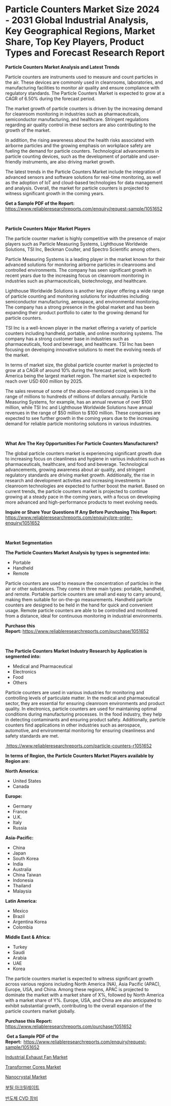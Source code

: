 <p><h1>Particle Counters Market Size 2024 - 2031 Global Industrial Analysis, Key Geographical Regions, Market Share, Top Key Players, Product Types and Forecast Research Report</h1></p><p><strong>Particle Counters Market Analysis and Latest Trends</strong></p>
<p><p>Particle counters are instruments used to measure and count particles in the air. These devices are commonly used in cleanrooms, laboratories, and manufacturing facilities to monitor air quality and ensure compliance with regulatory standards. The Particle Counters Market is expected to grow at a CAGR of 6.50% during the forecast period.</p><p>The market growth of particle counters is driven by the increasing demand for cleanroom monitoring in industries such as pharmaceuticals, semiconductor manufacturing, and healthcare. Stringent regulations regarding air quality control in these sectors are also contributing to the growth of the market.</p><p>In addition, the rising awareness about the health risks associated with airborne particles and the growing emphasis on workplace safety are fueling the demand for particle counters. Technological advancements in particle counting devices, such as the development of portable and user-friendly instruments, are also driving market growth.</p><p>The latest trends in the Particle Counters Market include the integration of advanced sensors and software solutions for real-time monitoring, as well as the adoption of IoT and cloud-based technologies for data management and analysis. Overall, the market for particle counters is projected to witness significant growth in the coming years.</p></p>
<p><strong>Get a Sample PDF of the Report:&nbsp;</strong> <a href="https://www.reliableresearchreports.com/enquiry/request-sample/1051652">https://www.reliableresearchreports.com/enquiry/request-sample/1051652</a></p>
<p>&nbsp;</p>
<p><strong>Particle Counters Major Market Players</strong></p>
<p><p>The particle counter market is highly competitive with the presence of major players such as Particle Measuring Systems, Lighthouse Worldwide Solutions, TSI Inc, Beckman Coulter, and Spectro Scientific among others. </p><p>Particle Measuring Systems is a leading player in the market known for their advanced solutions for monitoring airborne particles in cleanrooms and controlled environments. The company has seen significant growth in recent years due to the increasing focus on cleanroom monitoring in industries such as pharmaceuticals, biotechnology, and healthcare. </p><p>Lighthouse Worldwide Solutions is another key player offering a wide range of particle counting and monitoring solutions for industries including semiconductor manufacturing, aerospace, and environmental monitoring. The company has a strong presence in the global market and has been expanding their product portfolio to cater to the growing demand for particle counters.</p><p>TSI Inc is a well-known player in the market offering a variety of particle counters including handheld, portable, and online monitoring systems. The company has a strong customer base in industries such as pharmaceuticals, food and beverage, and healthcare. TSI Inc has been focusing on developing innovative solutions to meet the evolving needs of the market.</p><p>In terms of market size, the global particle counter market is projected to grow at a CAGR of around 10% during the forecast period, with North America being the largest market region. The market size is expected to reach over USD 600 million by 2025.</p><p>The sales revenue of some of the above-mentioned companies is in the range of millions to hundreds of millions of dollars annually. Particle Measuring Systems, for example, has an annual revenue of over $100 million, while TSI Inc and Lighthouse Worldwide Solutions have annual revenues in the range of $50 million to $100 million. These companies are expected to see further growth in the coming years due to the increasing demand for reliable particle monitoring solutions in various industries.</p></p>
<p>&nbsp;</p>
<p><strong>What Are The Key Opportunities For Particle Counters Manufacturers?</strong></p>
<p><p>The global particle counters market is experiencing significant growth due to increasing focus on cleanliness and hygiene in various industries such as pharmaceuticals, healthcare, and food and beverage. Technological advancements, growing awareness about air quality, and stringent regulatory standards are driving market growth. Additionally, the rise in research and development activities and increasing investments in cleanroom technologies are expected to further boost the market. Based on current trends, the particle counters market is projected to continue growing at a steady pace in the coming years, with a focus on developing more advanced and high-performance products to meet evolving needs.</p></p>
<p><strong>Inquire or Share Your Questions If Any Before Purchasing This Report:</strong> <a href="https://www.reliableresearchreports.com/enquiry/pre-order-enquiry/1051652">https://www.reliableresearchreports.com/enquiry/pre-order-enquiry/1051652</a></p>
<p>&nbsp;</p>
<p><strong>Market Segmentation</strong></p>
<p><strong>The Particle Counters Market Analysis by types is segmented into:</strong></p>
<p><ul><li>Portable</li><li>Handheld</li><li>Remote</li></ul></p>
<p><p>Particle counters are used to measure the concentration of particles in the air or other substances. They come in three main types: portable, handheld, and remote. Portable particle counters are small and easy to carry around, making them suitable for on-the-go measurements. Handheld particle counters are designed to be held in the hand for quick and convenient usage. Remote particle counters are able to be controlled and monitored from a distance, ideal for continuous monitoring in industrial environments.</p></p>
<p><strong>Purchase this Report:&nbsp;</strong><a href="https://www.reliableresearchreports.com/purchase/1051652">https://www.reliableresearchreports.com/purchase/1051652</a></p>
<p>&nbsp;</p>
<p><strong>The Particle Counters Market Industry Research by Application is segmented into:</strong></p>
<p><ul><li>Medical and Pharmaceutical</li><li>Electronics</li><li>Food</li><li>Others</li></ul></p>
<p><p>Particle counters are used in various industries for monitoring and controlling levels of particulate matter. In the medical and pharmaceutical sector, they are essential for ensuring cleanroom environments and product quality. In electronics, particle counters are used for maintaining optimal conditions during manufacturing processes. In the food industry, they help in detecting contaminants and ensuring product safety. Additionally, particle counters find applications in other industries such as aerospace, automotive, and environmental monitoring for ensuring cleanliness and safety standards are met.</p></p>
<p><a href="https://www.reliableresearchreports.com/particle-counters-r1051652">&nbsp;https://www.reliableresearchreports.com/particle-counters-r1051652</a></p>
<p><strong>In terms of Region, the Particle Counters Market Players available by Region are:</strong></p>
<p>
    <p> <strong> North America: </strong>
        <ul>
            <li>United States</li>
            <li>Canada</li>
        </ul>
        </p> 
    <p> <strong> Europe: </strong>
        <ul>
            <li>Germany</li>
            <li>France</li>
            <li>U.K.</li>
            <li>Italy</li>
            <li>Russia</li>
        </ul>
        </p> 
    <p> <strong> Asia-Pacific: </strong>
        <ul>
            <li>China</li>
            <li>Japan</li>
            <li>South Korea</li>
            <li>India</li>
            <li>Australia</li>
            <li>China Taiwan</li>
            <li>Indonesia</li>
            <li>Thailand</li>
            <li>Malaysia</li>
        </ul>
        </p> 
    <p> <strong> Latin America: </strong>
        <ul>
            <li>Mexico</li>
            <li>Brazil</li>
            <li>Argentina Korea</li>
            <li>Colombia</li>
        </ul>
        </p> 
    <p> <strong> Middle East & Africa: </strong>
        <ul>
            <li>Turkey</li>
            <li>Saudi</li>
            <li>Arabia</li>
            <li>UAE</li>
            <li>Korea</li>
        </ul>
    </p>
    </p>
<p><p>The particle counters market is expected to witness significant growth across various regions including North America (NA), Asia Pacific (APAC), Europe, USA, and China. Among these regions, APAC is projected to dominate the market with a market share of X%, followed by North America with a market share of Y%. Europe, USA, and China are also anticipated to exhibit substantial growth, contributing to the overall expansion of the particle counters market globally.</p></p>
<p><strong>Purchase this Report: </strong><a href="https://www.reliableresearchreports.com/purchase/1051652">https://www.reliableresearchreports.com/purchase/1051652</a></p>
<p>&nbsp;<strong>Get a Sample PDF of the Report:&nbsp;&nbsp;</strong><a href="https://www.reliableresearchreports.com/enquiry/request-sample/1051652">https://www.reliableresearchreports.com/enquiry/request-sample/1051652</a></p>
<p><strong></strong></p>
<p><p><a href="https://github.com/Hazelklievgspy6vdcsmu106w/Market-Research-Report-List-2/blob/main/industrial-exhaust-fan-market.md">Industrial Exhaust Fan Market</a></p><p><a href="https://github.com/lubmix/Market-Research-Report-List-2/blob/main/transformer-cores-market.md">Transformer Cores Market</a></p><p><a href="https://issuu.com/reportprime-2/docs/nanocrystal-market-size-2030.pptx">Nanocrystal Market</a></p><p><a href="https://github.com/GabrielBlanda5656/Market-Research-Report-List-1/blob/main/256357519511.md">부틸 아크릴레이트</a></p><p><a href="https://github.com/CorEmtymerich56566/Market-Research-Report-List-1/blob/main/730591519512.md">반도체 CVD 장비</a></p></p>